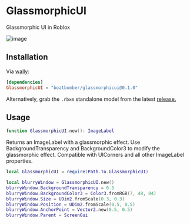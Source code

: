 # GlassmorphicUI

Glassmorphic UI in Roblox

![image](https://github.com/boatbomber/GlassmorphicUI/assets/40185666/8db526c2-40e3-4936-9a66-91fa030ba0f4)

## Installation

Via [wally](https://wally.run):

```toml
[dependencies]
GlassmorphicUI = "boatbomber/glassmorphicui@0.1.0"
```

Alternatively, grab the `.rbxm` standalone model from the latest [release.](https://github.com/boatbomber/GlassmorphicUI/releases)

## Usage

```Lua
function GlassmorphicUI.new(): ImageLabel
```

Returns an ImageLabel with a glassmorphic effect.
Use BackgroundTransparency and BackgroundColor3 to modify the glassmorphic effect.
Compatible with UICorners and all other ImageLabel properties.

```lua
local GlassmorphicUI = require(Path.To.GlassmorphicUI)

local blurryWindow = GlassmorphicUI.new()
blurryWindow.BackgroundTransparency = 0.5
blurryWindow.BackgroundColor3 = Color3.fromRGB(7, 48, 84)
blurryWindow.Size = UDim2.fromScale(0.3, 0.3)
blurryWindow.Position = UDim2.fromScale(0.5, 0.5)
blurryWindow.AnchorPoint = Vector2.new(0.5, 0.5)
blurryWindow.Parent = ScreenGui
```
